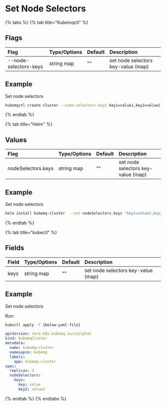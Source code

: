 # Set Node Selectors


{% tabs %}
{% tab title="Kubemqctl" %}
## Flags

| Flag | Type/Options | Default | Description |
| :--- | :--- | :--- | :--- |
| --node-selectors-keys| string map | "" |set node selectors key-value (map)|

## Example

Set node selectors

```bash
kubemqctl create cluster --node-selectors-keys key1=value1,key2=value2
```
{% endtab %}


{% tab title="Helm" %}
## Values

| Flag | Type/Options | Default | Description |
| :--- | :--- | :--- | :--- |
| nodeSelectors.keys| string map | "" |set node selectors key-value (map)|

## Example

Set node selectors

```bash
helm install kubemq-cluster  --set nodeSelectors.keys "key1=value1,key2=value2"  kubemq-charts/kubemq
```
{% endtab %}

{% tab title="kubectl" %}
## Fields

| Field | Type/Options | Default | Description |
| :--- | :--- | :--- | :--- |
| keys| string map | "" |set node selectors key-value (map)|

## Example

Set node selectors

Run:

```bash
kubectl apply -f {below-yaml-file}
```

```yaml
apiVersion: core.k8s.kubemq.io/v1alpha1
kind: KubemqCluster
metadata:
  name: kubemq-cluster
  namesapce: kubemq
  labels:
    app: kubemq-cluster
spec:
  replicas: 3
  nodeSelectors:
    keys:
      key: value
      key2: value2
```
{% endtab %}
{% endtabs %}

